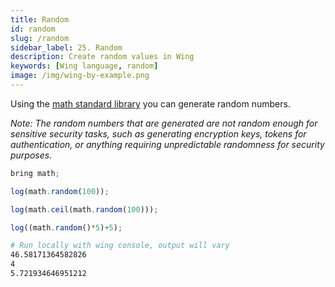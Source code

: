 ```yaml
---
title: Random
id: random
slug: /random
sidebar_label: 25. Random
description: Create random values in Wing
keywords: [Wing language, random]
image: /img/wing-by-example.png
---
```


Using the [math standard library](/docs/api/standard-library/math/api-reference) you can generate random numbers.

_Note: The random numbers that are generated are not random enough for sensitive security tasks, such as generating encryption keys, tokens for authentication, or anything requiring unpredictable randomness for security purposes._


```js playground example title="main.w"
bring math;

log(math.random(100));

log(math.ceil(math.random(100)));

log((math.random()*5)+5);

```

```bash title="Wing console output"
# Run locally with wing console, output will vary
46.58171364582826
4
5.721934646951212
```




